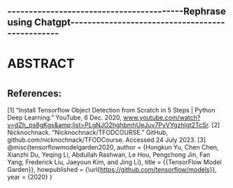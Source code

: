 



## -----------------------------------------Rephrase using Chatgpt------------------------------------------------

# ABSTRACT



# 





## References:
[1] “Install Tensorflow Object Detection from Scratch in 5 Steps | Python Deep Learning.” YouTube, 6 Dec. 2020, 
www.youtube.com/watch?v=dZh_ps8gKgs&amp;list=PLgNJO2hghbmhUeJuv7PyVYgzhlgt2TcSr. 
[2] Nicknochnack. “Nicknochnack/TFODCOURSE.” GitHub, github.com/nicknochnack/TFODCourse. Accessed 24 July 2023. 
[3] @misc{tensorflowmodelgarden2020,
  author = {Hongkun Yu, Chen Chen, Xianzhi Du, Yeqing Li, Abdullah Rashwan, Le Hou, Pengchong Jin, Fan Yang,
            Frederick Liu, Jaeyoun Kim, and Jing Li},
  title = {{TensorFlow Model Garden}},
  howpublished = {\url{https://github.com/tensorflow/models}},
  year = {2020}
}

